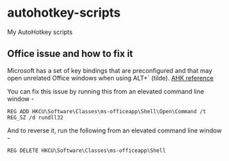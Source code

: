 # autohotkey-scripts
My AutoHotkey scripts

## Office issue and how to fix it
Microsoft has a set of key bindings that are preconfigured and that may open unrelated Office windows when using ALT+` (tilde). [AHK reference](https://www.autohotkey.com/boards/viewtopic.php?f=13&t=65573)

You can fix this issue by running this from an elevated command line window -

`REG ADD HKCU\Software\Classes\ms-officeapp\Shell\Open\Command /t REG_SZ /d rundll32`

And to reverse it, run the following from an elevated command line window -

`REG DELETE HKCU\Software\Classes\ms-officeapp\Shell`
